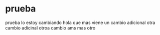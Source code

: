 # prueba
prueba lo estoy cambiando
hola que mas
viene un cambio adicional 
otra cambio adicinal 
otroa cambio ams mas 
otro

